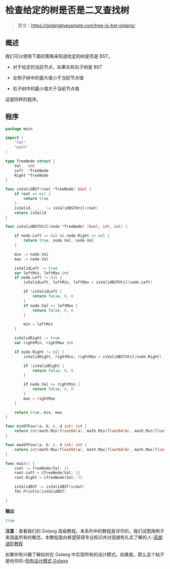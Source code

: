# 检查给定的树是否是二叉查找树

> 原文：<https://golangbyexample.com/tree-is-bst-golang/>

## **概述**

我们可以使用下面的策略来知道给定的树是否是 BST。

*   对于给定的当前节点，如果左和右子树是 BST

*   左侧子树中的最大值小于当前节点值

*   右子树中的最小值大于当前节点值

这是同样的程序。

## **程序**

```go
package main

import (
	"fmt"
	"math"
)

type TreeNode struct {
	Val   int
	Left  *TreeNode
	Right *TreeNode
}

func isValidBST(root *TreeNode) bool {
	if root == nil {
		return true
	}
	isValid, _, _ := isValidBSTUtil(root)
	return isValid
}

func isValidBSTUtil(node *TreeNode) (bool, int, int) {

	if node.Left == nil && node.Right == nil {
		return true, node.Val, node.Val
	}

	min := node.Val
	max := node.Val

	isValidLeft := true
	var leftMin, leftMax int
	if node.Left != nil {
		isValidLeft, leftMin, leftMax = isValidBSTUtil(node.Left)

		if !isValidLeft {
			return false, 0, 0
		}
		if node.Val <= leftMax {
			return false, 0, 0
		}

		min = leftMin
	}

	isValidRight := true
	var rightMin, rightMax int

	if node.Right != nil {
		isValidRight, rightMin, rightMax = isValidBSTUtil(node.Right)

		if !isValidRight {
			return false, 0, 0
		}

		if node.Val >= rightMin {
			return false, 0, 0
		}
		max = rightMax
	}

	return true, min, max
}

func minOfFour(a, b, c, d int) int {
	return int(math.Min(float64(a), math.Min(float64(b), math.Min(float64(c), float64(d)))))
}

func maxOfFour(a, b, c, d int) int {
	return int(math.Max(float64(a), math.Max(float64(b), math.Max(float64(c), float64(d)))))
}

func main() {
	root := TreeNode{Val: 2}
	root.Left = &TreeNode{Val: 1}
	root.Right = &TreeNode{Val: 3}

	isValidBST := isValidBST(&root)
	fmt.Println(isValidBST)

}
```

**输出**

```go
true
```

**注意**：查看我们的 Golang 高级教程。本系列中的教程是详尽的，我们试图用例子来涵盖所有的概念。本教程面向希望获得专业知识并对高朗有扎实了解的人–[高朗进阶教程](https://golangbyexample.com/golang-comprehensive-tutorial/)

如果你有兴趣了解如何在 Golang 中实现所有的设计模式。如果是，那么这个帖子是给你的–[所有设计模式 Golang](https://golangbyexample.com/all-design-patterns-golang/)